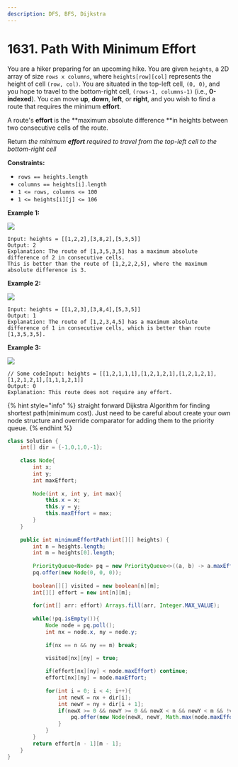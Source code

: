 ```yaml
---
description: DFS, BFS, Dijkstra
---
```


# 1631. Path With Minimum Effort

You are a hiker preparing for an upcoming hike. You are given `heights`, a 2D array of size `rows x columns`, where `heights[row][col]` represents the height of cell `(row, col)`. You are situated in the top-left cell, `(0, 0)`, and you hope to travel to the bottom-right cell, `(rows-1, columns-1)` (i.e., **0-indexed**). You can move **up**, **down**, **left**, or **right**, and you wish to find a route that requires the minimum **effort**.

A route's **effort** is the **maximum absolute difference **in heights between two consecutive cells of the route.

Return _the minimum **effort** required to travel from the top-left cell to the bottom-right cell_

**Constraints:**

* `rows == heights.length`
* `columns == heights[i].length`
* `1 <= rows, columns <= 100`
* `1 <= heights[i][j] <= 106`

**Example 1:**

![](https://assets.leetcode.com/uploads/2020/10/04/ex1.png)

```
Input: heights = [[1,2,2],[3,8,2],[5,3,5]]
Output: 2
Explanation: The route of [1,3,5,3,5] has a maximum absolute difference of 2 in consecutive cells.
This is better than the route of [1,2,2,2,5], where the maximum absolute difference is 3.
```

**Example 2:**

![](https://assets.leetcode.com/uploads/2020/10/04/ex2.png)

```
Input: heights = [[1,2,3],[3,8,4],[5,3,5]]
Output: 1
Explanation: The route of [1,2,3,4,5] has a maximum absolute difference of 1 in consecutive cells, which is better than route [1,3,5,3,5].
```

**Example 3:**

![](https://assets.leetcode.com/uploads/2020/10/04/ex3.png)

```
// Some codeInput: heights = [[1,2,1,1,1],[1,2,1,2,1],[1,2,1,2,1],[1,2,1,2,1],[1,1,1,2,1]]
Output: 0
Explanation: This route does not require any effort.
```

{% hint style="info" %}
straight forward Dijkstra Algorithm for finding shortest path(minimum cost). Just need to be careful about create your own node structure and override comparator for adding them to the priority queue.
{% endhint %}

```java
class Solution {
    int[] dir = {-1,0,1,0,-1};
    
    class Node{
        int x;
        int y;
        int maxEffort;
        
        Node(int x, int y, int max){
            this.x = x;
            this.y = y;
            this.maxEffort = max;
        }
    }
    
    public int minimumEffortPath(int[][] heights) {
        int n = heights.length;
        int m = heights[0].length;
        
        PriorityQueue<Node> pq = new PriorityQueue<>((a, b) -> a.maxEffort - b.maxEffort);
        pq.offer(new Node(0, 0, 0));
        
        boolean[][] visited = new boolean[n][m];
        int[][] effort = new int[n][m];
        
        for(int[] arr: effort) Arrays.fill(arr, Integer.MAX_VALUE);
        
        while(!pq.isEmpty()){
            Node node = pq.poll();
            int nx = node.x, ny = node.y;
            
            if(nx == n && ny == m) break;
            
            visited[nx][ny] = true;

            if(effort[nx][ny] < node.maxEffort) continue;
            effort[nx][ny] = node.maxEffort;
            
            for(int i = 0; i < 4; i++){
                int newX = nx + dir[i];
                int newY = ny + dir[i + 1];
                if(newX >= 0 && newY >= 0 && newX < n && newY < m && !visited[newX][newY]){
                    pq.offer(new Node(newX, newY, Math.max(node.maxEffort, Math.abs(heights[nx][ny] - heights[newX][newY]))));
                }
            }
        }
        return effort[n - 1][m - 1];
    }
}
```
